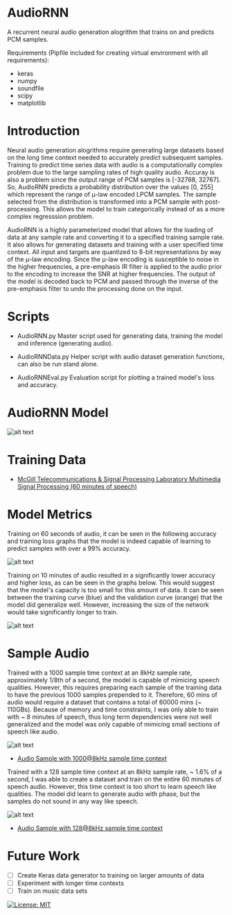 # AudioRNN

  A recurrent neural audio generation alogrithm that trains on and predicts PCM samples.
  
  Requirements (Pipfile included for creating virtual environment with all requirements):

- keras
- numpy
- soundfile
- scipy
- matplotlib
    
# Introduction

Neural audio generation alogrithms require generating large datasets based on the long time context needed to accurately predict subsequent samples. Training to predict time series data with audio is a computationally complex problem due to the large sampling rates of high quality audio. Accuray is also a problem since the output range of PCM samples is [-32768, 32767]. So, AudioRNN predicts a probability distribution over the values [0, 255] which represent the range of μ-law encoded LPCM samples. The sample selected from the distribution is transformed into a PCM sample with post-processing. This allows the model to train categorically instead of as a more complex regresssion problem.
  
AudioRNN is a highly parameterized model that allows for the loading of data at any sample rate and converting it to a specified training sample rate. It also allows for generating datasets and training with a user specified time context. All input and targets are quantized to 8-bit representations by way of the μ-law encoding. Since the μ-law encoding is susceptible to noise in the higher frequencies, a pre-emphasis IR filter is applied to the audio prior to the encoding to increase the SNR at higher frequencies. The output of the model is decoded back to PCM and passed through the inverse of the pre-emphasis filter to undo the processing done on the input.
  
# Scripts
- AudioRNN.py
  Master script used for generating data, training the model and inference (generating audio).
  
- AudioRNNData.py
  Helper script with audio dataset generation functions, can also be run stand alone.

- AudioRNNEval.py
  Evaluation script for plotting a trained model's loss and accuracy.
  
# AudioRNN Model

![alt text](https://github.com/mpc6/AudioRNN/blob/master/ReadmeAssets/GRU-AudioRNN.png "AudioRNN model")

# Training Data

 - [McGill Telecommunications & Signal Processing Laboratory
Multimedia Signal Processing (60 minutes of speech)](http://www-mmsp.ece.mcgill.ca/Documents/Data)

# Model Metrics

Training on 60 seconds of audio, it can be seen in the following accuracy and training loss graphs that the model is indeed capable of learning to predict samples with over a 99% accuracy.

![alt text](https://github.com/mpc6/AudioRNN/blob/master/ReadmeAssets/AudioRNN1min.png "AudioRNN model trained on 60 secs data")

Training on 10 minutes of audio resulted in a significantly lower accuracy and higher loss, as can be seen in the graphs below. This would suggest that the model's capacity is too small for this amount of data. It can be seen between the training curve (blue) and the validation curve (orange) that the model did generalize well. However, increasing the size of the network would take significantly longer to train.

![alt text](https://github.com/mpc6/AudioRNN/blob/master/ReadmeAssets/AudioRNN60mins.png "AudioRNN model trained on 60 mins data")

# Sample Audio 

  Trained with a 1000 sample time context at an 8kHz sample rate, approximately 1/8th of a second, the model is capable of mimicing speech qualities. However, this requires preparing each sample of the training data to have the previous 1000 samples prepended to it. Therefore, 60 mins of audio would require a dataset that contains a total of 60000 mins (~ 110GBs). Because of memory and time constraints, I was only able to train with ~ 8 minutes of speech, thus long term dependencies were not well generalized and the model was only capable of mimicing small sections of speech like audio.
  
   ![alt text](https://github.com/mpc6/AudioRNN/blob/master/ReadmeAssets/AudioRNNwav1000ts.png "AudioRNN model 1000 time steps")
  - [Audio Sample with 1000@8kHz sample time context](https://mpc6.github.io/AudioRNNDemo/output-1000ts.wav)
  
  Trained with a 128 sample time context at an 8kHz sample rate, ~ 1.6% of a second, I was able to create a dataset and train on the entire 60 minutes of speech audio. However, this time context is too short to learn speech like qualities. The model did learn to generate audio with phase, but the samples do not sound in any way like speech.
  
  ![alt text](https://github.com/mpc6/AudioRNN/blob/master/ReadmeAssets/AudioRNNwav128ts.png "AudioRNN model 128 time steps")
  - [Audio Sample with 128@8kHz sample time context](https://mpc6.github.io/AudioRNNDemo/output-128ts.wav)
  
# Future Work

- [ ] Create Keras data generator to training on larger amounts of data
- [ ] Experiment with longer time contexts
- [ ] Train on music data sets

[![License: MIT](https://img.shields.io/badge/License-MIT-yellow.svg)](https://opensource.org/licenses/MIT)
